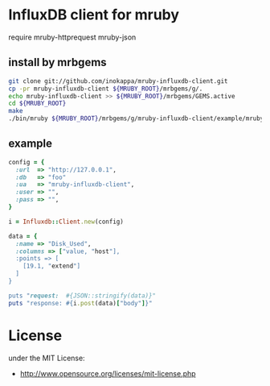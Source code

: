 # InfluxDB client for mruby

require mruby-httprequest mruby-json

## install by mrbgems
```bash
git clone git://github.com/inokappa/mruby-influxdb-client.git
cp -pr mruby-influxdb-client ${MRUBY_ROOT}/mrbgems/g/.
echo mruby-influxdb-client >> ${MRUBY_ROOT}/mrbgems/GEMS.active
cd ${MRUBY_ROOT}
make
./bin/mruby ${MRUBY_ROOT}/mrbgems/g/mruby-influxdb-client/example/mruby-influxdb-client.rb
```

## example

```ruby
config = {
  :url  => "http://127.0.0.1", 
  :db   => "foo"
  :ua   => "mruby-influxdb-client",
  :user => "",
  :pass => "",
}

i = Influxdb::Client.new(config)

data = {
  :name => "Disk_Used",
  :columns => ["value, "host"],
  :points => [
    [19.1, "extend"]
  ]
}

puts "request:  #{JSON::stringify(data)}"
puts "response: #{i.post(data)["body"]}"
```

# License
under the MIT License:

* http://www.opensource.org/licenses/mit-license.php


